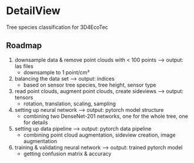 # DetailView
Tree species classification for 3D4EcoTec

## Roadmap
1. downsample data & remove point clouds with < 100 points --> output: las files
    - downsample to 1 point/cm³
2. balancing the data set --> output: indices
    - based on sensor tree species, tree height, sensor type
3. read point clouds, augment point clouds, create sideviews --> output: tensors
    - rotation, translation, scaling, sampling
4. setting up neural network --> output: pytorch model structure
    - combining two DenseNet-201 networks, one for the whole tree, one for details
5. setting up data pipeline --> output: pytorch data pipeline
    - combining point cloud augmentation, sideview creation, image augmentation
6. training & validating neural network --> output: trained pytorch model
    - getting confusion matrix & accuracy
